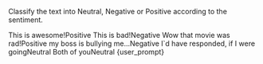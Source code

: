 Classify the text into Neutral, Negative or Positive according to the sentiment.  

<text>This is awesome!</text><class>Positive</class>
<text>This is bad!</text><class>Negative</class>
<text>Wow that movie was rad!</text><class>Positive</class>
<text>my boss is bullying me...</text><class>Negative</class>
<text>I`d have responded, if I were going</text><class>Neutral</class>
<text>Both of you</text><class>Neutral</class>
<text>{user_prompt}</text><class>